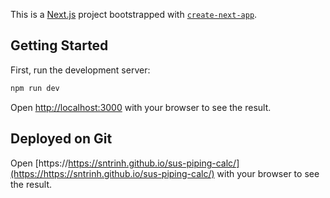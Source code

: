 This is a [Next.js](https://nextjs.org) project bootstrapped with [`create-next-app`](https://nextjs.org/docs/app/api-reference/cli/create-next-app).

## Getting Started

First, run the development server:

```bash
npm run dev
```

Open [http://localhost:3000](http://localhost:3000) with your browser to see the result.


## Deployed on Git

Open [https://https://sntrinh.github.io/sus-piping-calc/](https://https://sntrinh.github.io/sus-piping-calc/) with your browser to see the result.
